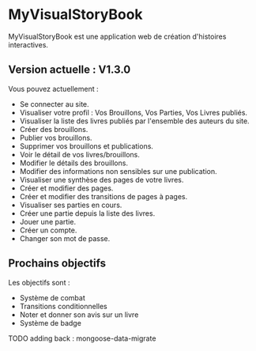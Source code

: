 MyVisualStoryBook
=================

MyVisualStoryBook est une application web de création d'histoires interactives.

Version actuelle : V1.3.0
----------------
Vous pouvez actuellement :
- Se connecter au site.
- Visualiser votre profil : Vos Brouillons, Vos Parties, Vos Livres publiés.
- Visualiser la liste des livres publiés par l'ensemble des auteurs du site.
- Créer des brouillons.
- Publier vos brouillons.
- Supprimer vos brouillons et publications.
- Voir le détail de vos livres/brouillons.
- Modifier le détails des brouillons.
- Modifier des informations non sensibles sur une publication.
- Visualiser une synthèse des pages de votre livres.
- Créer et modifier des pages.
- Créer et modifier des transitions de pages à pages.
- Visualiser ses parties en cours.
- Créer une partie depuis la liste des livres.
- Jouer une partie.
- Créer un compte.
- Changer son mot de passe.

Prochains objectifs
-------------------
Les objectifs sont :
 - Système de combat
 - Transitions conditionnelles
 - Noter et donner son avis sur un livre
 - Système de badge


TODO adding back : mongoose-data-migrate
